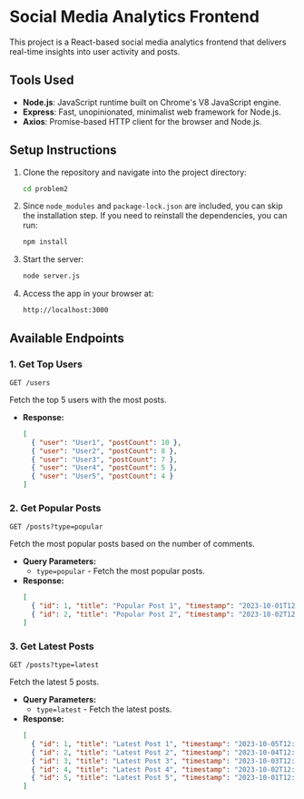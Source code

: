 # Social Media Analytics Frontend

This project is a React-based social media analytics frontend that delivers real-time insights into user activity and posts.

## Tools Used

- **Node.js**: JavaScript runtime built on Chrome's V8 JavaScript engine.
- **Express**: Fast, unopinionated, minimalist web framework for Node.js.
- **Axios**: Promise-based HTTP client for the browser and Node.js.

## Setup Instructions

1. Clone the repository and navigate into the project directory:
   ```sh
   cd problem2
   ```
2. Since `node_modules` and `package-lock.json` are included, you can skip the installation step. If you need to reinstall the dependencies, you can run:
   ```sh
   npm install
   ```
3. Start the server:
   ```sh
   node server.js
   ```
4. Access the app in your browser at:
   ```
   http://localhost:3000
   ```

## Available Endpoints

### 1. Get Top Users
`GET /users`

Fetch the top 5 users with the most posts.

- **Response:**
  ```json
  [
    { "user": "User1", "postCount": 10 },
    { "user": "User2", "postCount": 8 },
    { "user": "User3", "postCount": 7 },
    { "user": "User4", "postCount": 5 },
    { "user": "User5", "postCount": 4 }
  ]
  ```

### 2. Get Popular Posts
`GET /posts?type=popular`

Fetch the most popular posts based on the number of comments.

- **Query Parameters:**
  - `type=popular` - Fetch the most popular posts.
- **Response:**
  ```json
  [
    { "id": 1, "title": "Popular Post 1", "timestamp": "2023-10-01T12:00:00Z" },
    { "id": 2, "title": "Popular Post 2", "timestamp": "2023-10-02T12:00:00Z" }
  ]
  ```

### 3. Get Latest Posts
`GET /posts?type=latest`

Fetch the latest 5 posts.

- **Query Parameters:**
  - `type=latest` - Fetch the latest posts.
- **Response:**
  ```json
  [
    { "id": 1, "title": "Latest Post 1", "timestamp": "2023-10-05T12:00:00Z" },
    { "id": 2, "title": "Latest Post 2", "timestamp": "2023-10-04T12:00:00Z" },
    { "id": 3, "title": "Latest Post 3", "timestamp": "2023-10-03T12:00:00Z" },
    { "id": 4, "title": "Latest Post 4", "timestamp": "2023-10-02T12:00:00Z" },
    { "id": 5, "title": "Latest Post 5", "timestamp": "2023-10-01T12:00:00Z" }
  ]
  ```


